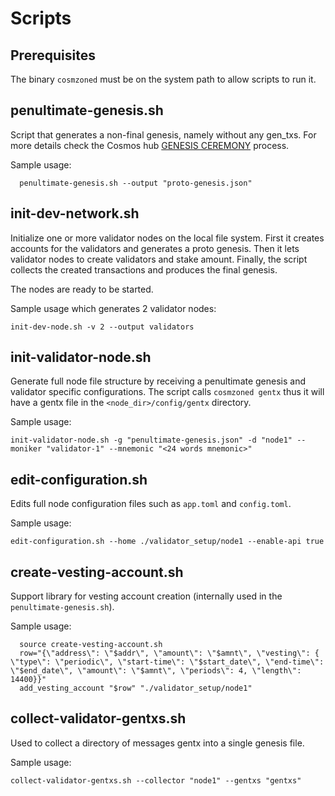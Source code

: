 # Scripts

## Prerequisites

The binary `cosmzoned` must be on the system path to allow scripts to run it.

## penultimate-genesis.sh

Script that generates a non-final genesis, namely without any gen_txs. For more details check the Cosmos hub [GENESIS CEREMONY](https://github.com/cosmos/mainnet/blob/master/GENESIS-CEREMONY.md) process.

Sample usage:
```shell
  penultimate-genesis.sh --output "proto-genesis.json"
```

## init-dev-network.sh

Initialize one or more validator nodes on the local file system. First it creates accounts for the validators and generates a proto genesis. Then it lets validator nodes to create validators and stake amount. Finally, the script collects the created transactions and produces the final genesis.

The nodes are ready to be started.

Sample usage which generates 2 validator nodes:
```shell
init-dev-node.sh -v 2 --output validators
```

## init-validator-node.sh

Generate full node file structure by receiving a penultimate genesis and validator specific configurations. The script calls `cosmzoned gentx` thus it will have a gentx file in the `<node_dir>/config/gentx` directory.

Sample usage:
```shell
init-validator-node.sh -g "penultimate-genesis.json" -d "node1" --moniker "validator-1" --mnemonic "<24 words mnemonic>"
```

## edit-configuration.sh

Edits full node configuration files such as `app.toml` and `config.toml`.

Sample usage:
```shell
edit-configuration.sh --home ./validator_setup/node1 --enable-api true
```

## create-vesting-account.sh

Support library for vesting account creation (internally used in the `penultimate-genesis.sh`).

Sample usage:
```shell
  source create-vesting-account.sh
  row="{\"address\": \"$addr\", \"amount\": \"$amnt\", \"vesting\": { \"type\": \"periodic\", \"start-time\": \"$start_date\", \"end-time\": \"$end_date\", \"amount\": \"$amnt\", \"periods\": 4, \"length\": 14400}}"
  add_vesting_account "$row" "./validator_setup/node1"

```

## collect-validator-gentxs.sh

Used to collect a directory of messages gentx into a single genesis file.

Sample usage:

```shell
collect-validator-gentxs.sh --collector "node1" --gentxs "gentxs"
```